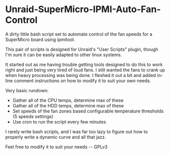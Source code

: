 # Unraid-SuperMicro-IPMI-Auto-Fan-Control
A dirty little bash script set to automate control of the fan speeds for a SuperMicro board using ipmitool. 

This pair of scripts is designed for Unraid's "User Scripts" plugin, though I'm sure it can be easily adapted to other linux systems.

It started out as me having trouble getting tools designed to do this to work right and just being very tired of loud fans. I still wanted the fans to crank up when heavy processing was being done. I fleshed it out a bit and added in-line comment instructions on how to modify it to suit your own needs.

Very basic rundown:
- Gather all of the CPU temps, determine max of these
- Gather all of the HDD temps, determine max of these
- Set speeds of the fan zones based configurable temperature thresholds (5 speeds settings)
- Use cron to run the script every few minutes

I rarely write bash scripts, and I was far too lazy to figure out how to properly write a dynamic curve and all that jazz.

Feel free to modify it to suit your needs -- GPLv3
